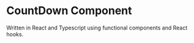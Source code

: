 # CountDown Component
Written in React and Typescript using functional components and React hooks.

